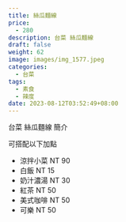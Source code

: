 ```yaml
---
title: 絲瓜麵線
price:
  - 280
description: 台菜 絲瓜麵線
draft: false
weight: 62
image: images/img_1577.jpeg
categories:
  - 台菜
tags:
  - 素食
  - 辣度
date: 2023-08-12T03:52:49+08:00
---
```


台菜 絲瓜麵線 簡介

可搭配以下加點

- 涼拌小菜  NT 90
- 白飯 NT 15
- 奶汁濃湯 NT 30
- 紅茶  NT 50
- 美式咖啡 NT 50
- 可樂 NT 50
